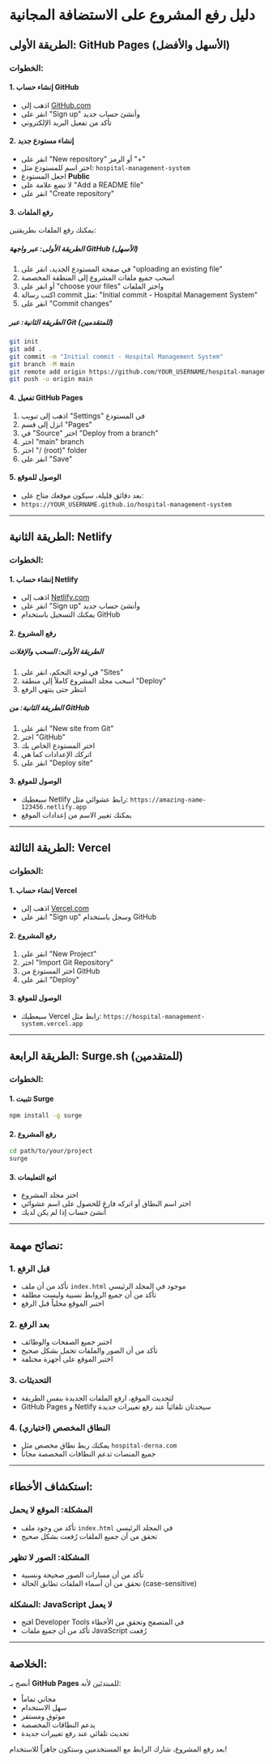 # دليل رفع المشروع على الاستضافة المجانية

## الطريقة الأولى: GitHub Pages (الأسهل والأفضل)

### الخطوات:

#### 1. إنشاء حساب GitHub
- اذهب إلى [GitHub.com](https://github.com)
- انقر على "Sign up" وأنشئ حساب جديد
- تأكد من تفعيل البريد الإلكتروني

#### 2. إنشاء مستودع جديد
- انقر على "New repository" أو الرمز "+"
- اختر اسم للمستودع مثل: `hospital-management-system`
- اجعل المستودع **Public**
- لا تضع علامة على "Add a README file"
- انقر على "Create repository"

#### 3. رفع الملفات
يمكنك رفع الملفات بطريقتين:

##### الطريقة الأولى: عبر واجهة GitHub (الأسهل)
1. في صفحة المستودع الجديد، انقر على "uploading an existing file"
2. اسحب جميع ملفات المشروع إلى المنطقة المخصصة
3. أو انقر على "choose your files" واختر الملفات
4. اكتب رسالة commit مثل: "Initial commit - Hospital Management System"
5. انقر على "Commit changes"

##### الطريقة الثانية: عبر Git (للمتقدمين)
```bash
git init
git add .
git commit -m "Initial commit - Hospital Management System"
git branch -M main
git remote add origin https://github.com/YOUR_USERNAME/hospital-management-system.git
git push -u origin main
```

#### 4. تفعيل GitHub Pages
1. اذهب إلى تبويب "Settings" في المستودع
2. انزل إلى قسم "Pages"
3. في "Source" اختر "Deploy from a branch"
4. اختر "main" branch
5. اختر "/ (root)" folder
6. انقر على "Save"

#### 5. الوصول للموقع
- بعد دقائق قليلة، سيكون موقعك متاح على:
- `https://YOUR_USERNAME.github.io/hospital-management-system`

---

## الطريقة الثانية: Netlify

### الخطوات:

#### 1. إنشاء حساب Netlify
- اذهب إلى [Netlify.com](https://netlify.com)
- انقر على "Sign up" وأنشئ حساب جديد
- يمكنك التسجيل باستخدام GitHub

#### 2. رفع المشروع
##### الطريقة الأولى: السحب والإفلات
1. في لوحة التحكم، انقر على "Sites"
2. اسحب مجلد المشروع كاملاً إلى منطقة "Deploy"
3. انتظر حتى ينتهي الرفع

##### الطريقة الثانية: من GitHub
1. انقر على "New site from Git"
2. اختر "GitHub"
3. اختر المستودع الخاص بك
4. اتركك الإعدادات كما هي
5. انقر على "Deploy site"

#### 3. الوصول للموقع
- سيعطيك Netlify رابط عشوائي مثل: `https://amazing-name-123456.netlify.app`
- يمكنك تغيير الاسم من إعدادات الموقع

---

## الطريقة الثالثة: Vercel

### الخطوات:

#### 1. إنشاء حساب Vercel
- اذهب إلى [Vercel.com](https://vercel.com)
- انقر على "Sign up" وسجل باستخدام GitHub

#### 2. رفع المشروع
1. انقر على "New Project"
2. اختر "Import Git Repository"
3. اختر المستودع من GitHub
4. انقر على "Deploy"

#### 3. الوصول للموقع
- سيعطيك Vercel رابط مثل: `https://hospital-management-system.vercel.app`

---

## الطريقة الرابعة: Surge.sh (للمتقدمين)

### الخطوات:

#### 1. تثبيت Surge
```bash
npm install -g surge
```

#### 2. رفع المشروع
```bash
cd path/to/your/project
surge
```

#### 3. اتبع التعليمات
- اختر مجلد المشروع
- اختر اسم النطاق أو اتركه فارغ للحصول على اسم عشوائي
- أنشئ حساب إذا لم يكن لديك

---

## نصائح مهمة:

### 1. قبل الرفع
- تأكد من أن ملف `index.html` موجود في المجلد الرئيسي
- تأكد من أن جميع الروابط نسبية وليست مطلقة
- اختبر الموقع محلياً قبل الرفع

### 2. بعد الرفع
- اختبر جميع الصفحات والوظائف
- تأكد من أن الصور والملفات تحمل بشكل صحيح
- اختبر الموقع على أجهزة مختلفة

### 3. التحديثات
- لتحديث الموقع، ارفع الملفات الجديدة بنفس الطريقة
- GitHub Pages و Netlify سيحدثان تلقائياً عند رفع تغييرات جديدة

### 4. النطاق المخصص (اختياري)
- يمكنك ربط نطاق مخصص مثل `hospital-derna.com`
- جميع المنصات تدعم النطاقات المخصصة مجاناً

---

## استكشاف الأخطاء:

### المشكلة: الموقع لا يحمل
- تأكد من وجود ملف `index.html` في المجلد الرئيسي
- تحقق من أن جميع الملفات رُفعت بشكل صحيح

### المشكلة: الصور لا تظهر
- تأكد من أن مسارات الصور صحيحة ونسبية
- تحقق من أن أسماء الملفات تطابق الحالة (case-sensitive)

### المشكلة: JavaScript لا يعمل
- افتح Developer Tools في المتصفح وتحقق من الأخطاء
- تأكد من أن جميع ملفات JavaScript رُفعت

---

## الخلاصة:

أنصح بـ **GitHub Pages** للمبتدئين لأنه:
- مجاني تماماً
- سهل الاستخدام
- موثوق ومستقر
- يدعم النطاقات المخصصة
- تحديث تلقائي عند رفع تغييرات جديدة

بعد رفع المشروع، شارك الرابط مع المستخدمين وستكون جاهزاً للاستخدام!